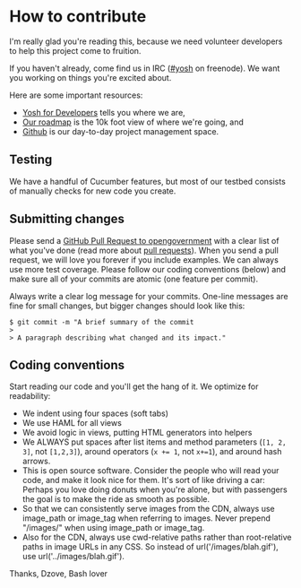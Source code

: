 # How to contribute

I'm really glad you're reading this, because we need volunteer developers to help this project come to fruition.

If you haven't already, come find us in IRC ([#yosh](irc://chat.freenode.net/yosh) on freenode). We want you working on things you're excited about.

Here are some important resources:

  * [Yosh for Developers](https://yoctu.github.io/yosh/developer) tells you where we are,
  * [Our roadmap](http://yoctu.github.io/yosh/wish-list) is the 10k foot view of where we're going, and
  * [Github](https://github.com/yoctu/yosh) is our day-to-day project management space.

## Testing

We have a handful of Cucumber features, but most of our testbed consists of manually checks for new code you create.

## Submitting changes

Please send a [GitHub Pull Request to opengovernment](https://github.com/yoctu/yosh/pull/new/develop) with a clear list of what you've done (read more about [pull requests](http://help.github.com/pull-requests/)). When you send a pull request, we will love you forever if you include examples. We can always use more test coverage. Please follow our coding conventions (below) and make sure all of your commits are atomic (one feature per commit).

Always write a clear log message for your commits. One-line messages are fine for small changes, but bigger changes should look like this:

    $ git commit -m "A brief summary of the commit
    > 
    > A paragraph describing what changed and its impact."

## Coding conventions

Start reading our code and you'll get the hang of it. We optimize for readability:

  * We indent using four spaces (soft tabs)
  * We use HAML for all views
  * We avoid logic in views, putting HTML generators into helpers
  * We ALWAYS put spaces after list items and method parameters (`[1, 2, 3]`, not `[1,2,3]`), around operators (`x += 1`, not `x+=1`), and around hash arrows.
  * This is open source software. Consider the people who will read your code, and make it look nice for them. It's sort of like driving a car: Perhaps you love doing donuts when you're alone, but with passengers the goal is to make the ride as smooth as possible.
  * So that we can consistently serve images from the CDN, always use image_path or image_tag when referring to images. Never prepend "/images/" when using image_path or image_tag.
  * Also for the CDN, always use cwd-relative paths rather than root-relative paths in image URLs in any CSS. So instead of url('/images/blah.gif'), use url('../images/blah.gif').

Thanks,
Dzove, Bash lover
